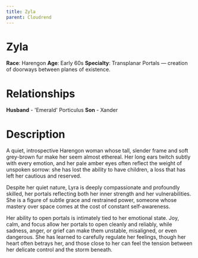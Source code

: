 ```yaml
---
title: Zyla
parent: Cloudrend
---
```


# Zyla

**Race**: Harengon
**Age**: Early 60s
**Specialty**: Transplanar Portals — creation of doorways between planes of existence.

# Relationships

**Husband** - 'Emerald' Porticulus
**Son** - Xander

# Description

A quiet, introspective Harengon woman whose tall, slender frame and soft grey-brown fur make her seem almost ethereal. Her long ears twitch subtly with every emotion, and her pale amber eyes often reflect the weight of unspoken sorrow: she has lost the ability to have children, a loss that has left her cautious and reserved.

Despite her quiet nature, Lyra is deeply compassionate and profoundly skilled, her portals reflecting both her inner strength and her vulnerabilities. She is a figure of subtle grace and restrained power, someone whose mastery over space comes at the cost of constant self-awareness.

Her ability to open portals is intimately tied to her emotional state. Joy, calm, and focus allow her portals to open cleanly and reliably, while sadness, anger, or grief can make them unstable, misaligned, or even dangerous. She has learned to carefully regulate her feelings, though her heart often betrays her, and those close to her can feel the tension between her delicate control and the storm beneath.